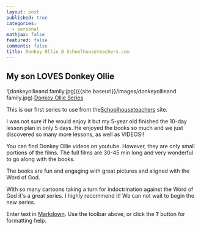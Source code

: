 ```yaml
---
layout: post
published: true
categories:
  - personal
mathjax: false
featured: false
comments: false
title: Donkey Ollie @ Schoolhouseteachers.com
---
```

## My son LOVES Donkey Ollie

![donkeyollieand family.jpg]({{site.baseurl}}/images/donkeyollieand family.jpg)
[Donkey Ollie Series](https://schoolhouseteachers.com/dap/a/?a=106527&p=www.https://schoolhouseteachers.com/school-subjects/bible/adventures-donkey-ollie/ "Donkey Ollie Series")

This is our first series to use from the[Schoolhouseteachers](https://schoolhouseteachers.com/dap/a/?a=106527 ) site.

I was not sure if he would enjoy it but my 5-year old finished the 10-day lesson plan in only 5 days.  He enjoyed the books so much and we just discovered so many more lessons, as well as VIDEOS!!

You can find Donkey Ollie videos on youtube.  However, they are only small portions of the films.  The full films are 30-45 min long and very wonderful to go along with the books.

The books are fun and engaging with great pictures and aligned with the Word of God.

With so many cartoons taking a turn for indoctrination against the Word of God it's a great series.  I highly recommend it!  We can not wait to begin the new series.


Enter text in [Markdown](http://daringfireball.net/projects/markdown/). Use the toolbar above, or click the **?** button for formatting help.
